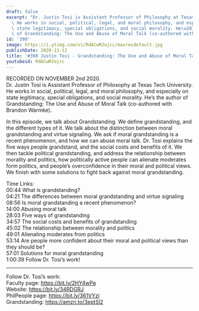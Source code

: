 ```yaml
---
draft: false
excerpt: "Dr. Justin Tosi is Assistant Professor of Philosophy at Texas Tech University.\
  \ He works in social, political, legal, and moral philosophy, and especially on\
  \ state legitimacy, special obligations, and social morality. He\u2019s the author\
  \ of Grandstanding: The Use and Abuse of Moral Talk (co-authored with Brandon Warmke)."
id: '390'
image: https://i.ytimg.com/vi/RdACwMJojcc/maxresdefault.jpg
publishDate: 2020-11-12
title: '#390 Justin Tosi - Grandstanding: The Use and Abuse of Moral Talk'
youtubeid: RdACwMJojcc
---
```

RECORDED ON NOVEMBER 2nd 2020.  
Dr. Justin Tosi is Assistant Professor of Philosophy at Texas Tech University. He works in social, political, legal, and moral philosophy, and especially on state legitimacy, special obligations, and social morality. He’s the author of Grandstanding: The Use and Abuse of Moral Talk (co-authored with Brandon Warmke).

In this episode, we talk about Grandstanding. We define grandstanding, and the different types of it. We talk about the distinction between moral grandstanding and virtue signaling. We ask if moral grandstanding is a recent phenomenon, and how we can abuse moral talk. Dr. Tosi explains the five ways people grandstand, and the social costs and benefits of it. We then tackle political grandstanding, and address the relationship between morality and politics, how politically active people can alienate moderates form politics, and people’s overconfidence in their moral and political views. We finish with some solutions to fight back against moral grandstanding.

Time Links:  
00:44  What is grandstanding?  
04:21  The differences between moral grandstanding and virtue signaling  
08:56  Is moral grandstanding a recent phenomenon?  
14:00  Abusing moral talk  
28:03  Five ways of grandstanding  
34:57  The social costs and benefits of grandstanding  
45:02  The relationship between morality and politics  
49:01  Alienating moderates from politics  
53:14  Are people more confident about their moral and political views than they should be?  
57:01  Solutions for moral grandstanding  
1:00:39  Follow Dr. Tosi’s work!

---

Follow Dr. Tosi’s work:  
Faculty page: https://bit.ly/2HY4wPe  
Website: https://bit.ly/34RDGRJ  
PhilPeople page: https://bit.ly/361VYzi  
Grandstanding: https://amzn.to/3eptSl2
